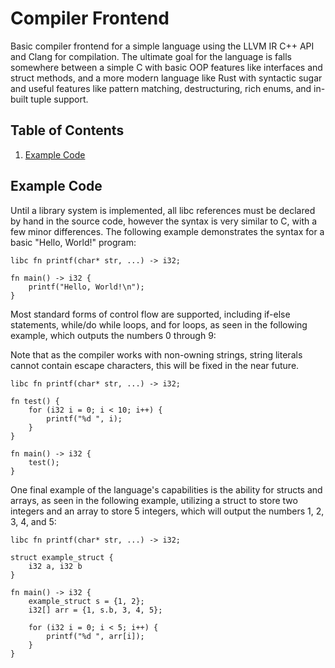 <a name="readme-top"></a>

# Compiler Frontend
Basic compiler frontend for a simple language using the LLVM IR C++ API and Clang for compilation. 
The ultimate goal for the language is falls somewhere between a simple C with basic OOP features
like interfaces and struct methods, and a more modern language like Rust with syntactic sugar and
useful features like pattern matching, destructuring, rich enums, and in-built tuple support.

## Table of Contents
1. [Example Code](#example-code)

## Example Code

Until a library system is implemented, all libc references must be declared by hand in the source code, however
the syntax is very similar to C, with a few minor differences. The following example demonstrates the syntax
for a basic "Hello, World!" program:

```
libc fn printf(char* str, ...) -> i32;

fn main() -> i32 {
    printf("Hello, World!\n");
}
```

Most standard forms of control flow are supported, including if-else statements, while/do while loops, and for loops,
as seen in the following example, which outputs the numbers 0 through 9:

Note that as the compiler works with non-owning strings, string literals cannot contain escape characters, this will
be fixed in the near future.

```
libc fn printf(char* str, ...) -> i32;

fn test() {
    for (i32 i = 0; i < 10; i++) {
        printf("%d ", i);
    }
}

fn main() -> i32 {
    test();
}
```

One final example of the language's capabilities is the ability for structs and arrays, as seen in the following example,
utilizing a struct to store two integers and an array to store 5 integers, which will output the numbers 1, 2, 3, 4, and 5:

```
libc fn printf(char* str, ...) -> i32;

struct example_struct {
    i32 a, i32 b
}

fn main() -> i32 {
    example_struct s = {1, 2};
    i32[] arr = {1, s.b, 3, 4, 5};
    
    for (i32 i = 0; i < 5; i++) {
        printf("%d ", arr[i]);
    }
}
```